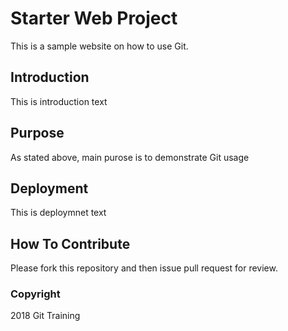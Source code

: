 # Starter Web Project
This is a sample website on how to use
Git.
## Introduction
This is introduction text
## Purpose
As stated above, main purose is to demonstrate Git usage
## Deployment
This is deploymnet text

## How To Contribute
Please fork this repository and then issue pull request for review.
### Copyright
2018 Git Training